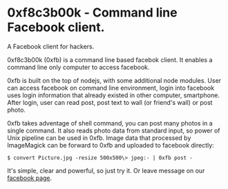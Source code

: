 # 0xf8c3b00k - Command line Facebook client.

A Facebook client for hackers.

0xf8c3b00k (0xfb) is a command line based facebok client. It enables a command
line only computer to access facebook.

0xfb is built on the top of nodejs, with some additional node modules. User can
access facebook on command line environment, login into facebook uses login
information that already existed in other computer, smartphone. After login,
user can read post, post text to wall (or friend's wall) or post photo.

0xfb takes adventage of shell command, you can post many photos in a single
command. It also reads photo data from standard input, so power of Unix
pipeline can be used in 0xfb. Image data that processed by ImageMagick can be 
forward to 0xfb and uploaded to facebook directly:

    $ convert Picture.jpg -resize 500x500\> jpeg:- | 0xfb post -
    
It's simple, clear and powerful, so just try it. Or leave message on our
[facebook page](https://www.facebook.com/0xf8c3b00kCommunity).
